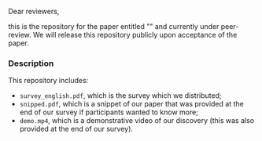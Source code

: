 Dear reviewers,

this is the repository for the paper entitled "" and currently under peer-review. We will release this repository publicly upon acceptance of the paper.

### Description

This repository includes:

* ``survey_english.pdf``, which is the survey which we distributed;
* ``snipped.pdf``, which is a snippet of our paper that was provided at the end of our survey if participants wanted to know more;
* ``demo.mp4``, which is a demonstrative video of our discovery (this was also provided at the end of our survey).